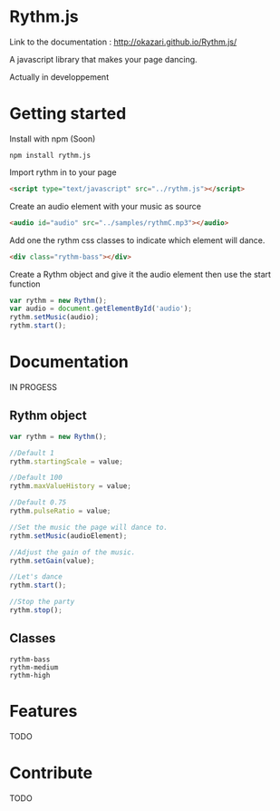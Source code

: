 Rythm.js
========

Link to the documentation : http://okazari.github.io/Rythm.js/

A javascript library that makes your page dancing.

Actually in developpement

Getting started
===============

Install with npm (Soon)

```
npm install rythm.js
```

Import rythm in to your page

```html
<script type="text/javascript" src="../rythm.js"></script>
```

Create an audio element with your music as source

```html
<audio id="audio" src="../samples/rythmC.mp3"></audio>
```

Add one the rythm css classes to indicate which element will dance.

```html
<div class="rythm-bass"></div>
```

Create a Rythm object and give it the audio element then use the start function
```javascript
var rythm = new Rythm();
var audio = document.getElementById('audio');
rythm.setMusic(audio);
rythm.start();
```

Documentation
=============

IN PROGESS

Rythm object
------------

```javascript
var rythm = new Rythm();

//Default 1
rythm.startingScale = value;

//Default 100
rythm.maxValueHistory = value;

//Default 0.75
rythm.pulseRatio = value;

//Set the music the page will dance to.
rythm.setMusic(audioElement);

//Adjust the gain of the music.
rythm.setGain(value);

//Let's dance
rythm.start();

//Stop the party
rythm.stop();
```

Classes
-------

```
rythm-bass
rythm-medium
rythm-high
```

Features
========

TODO

Contribute
==========

TODO
